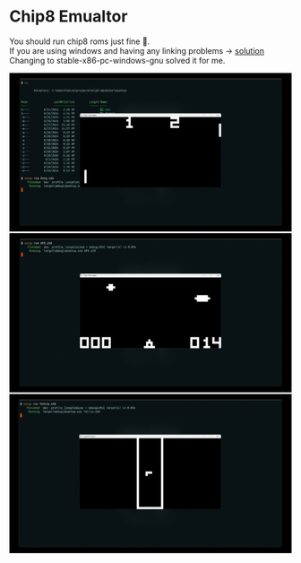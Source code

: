 # Chip8 Emualtor
You should run chip8 roms just fine 🤯.  
If you are using windows and having any linking problems -> [solution](https://github.com/PistonDevelopers/piston-examples/issues/391)  
Changing to stable-x86-pc-windows-gnu solved it for me. 

![screenshot](https://github.com/Marwan-lord/Chip8-emulator/blob/main/screenshots/Screenshot%202024-08-31%20212937.png) 
![screenshot](https://github.com/Marwan-lord/Chip8-emulator/blob/main/screenshots/Screenshot%202024-08-31%20213040.png)
![screenshot](https://github.com/Marwan-lord/Chip8-emulator/blob/main/screenshots/Screenshot%202024-08-31%20213212.png)
